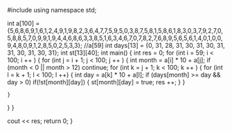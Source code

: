 #include <iostream>
using namespace std;

int a[100] = {5,6,8,6,9,1,6,1,2,4,9,1,9,8,2,3,6,4,7,7,5,9,5,0,3,8,7,5,8,1,5,8,6,1,8,3,0,3,7,9,2,7,0,5,8,8,5,7,0,9,9,1,9,4,4,6,8,6,3,3,8,5,1,6,3,4,6,7,0,7,8,2,7,6,8,9,5,6,5,6,1,4,0,1,0,0,9,4,8,0,9,1,2,8,5,0,2,5,3,3};
//a[59]
int days[13] = {0, 31, 28, 31, 30, 31, 30, 31, 31, 30, 31, 30, 31};
int st[13][40];
int main()
{
  int res = 0;
  for (int i = 59; i < 100; i ++ ) {
    for (int j = i + 1; j < 100; j ++ ) {
      int month = a[i] * 10 + a[j];
      if (month < 0 || month > 12) continue;
      for (int k = j + 1; k < 100; k ++ ) {
        for (int l = k + 1; l < 100; l ++) {
          int day = a[k] * 10 + a[l];
          if (days[month] >= day && day > 0) 
          if(!st[month][day]) {
            st[month][day] = true;
            res ++;
        }
      }
      
    }
  }
  }

  cout << res;
  return 0;
}
